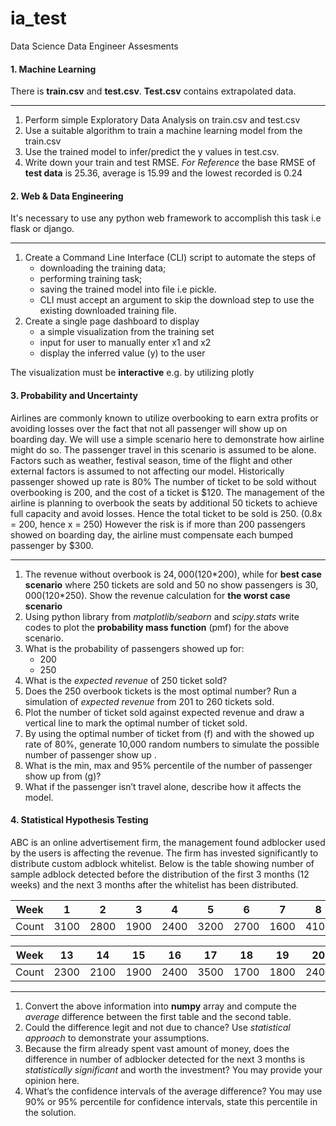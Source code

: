 # ia_test
Data Science  Data Engineer Assesments
#### 1. Machine Learning
There is **train.csv** and **test.csv**. **Test.csv** contains extrapolated data.

------------
1. Perform simple Exploratory Data Analysis on train.csv and test.csv
2. Use a suitable algorithm to train a machine learning model from the train.csv
3. Use the trained model to infer/predict the y values in test.csv. 
4. Write down your train and test RMSE. 
*For Reference* the base RMSE of **test data** is 25.36, average is 15.99 and the lowest recorded is 0.24

#### 2. Web & Data Engineering
It's necessary to use any python web framework to accomplish this task i.e flask or django. 

------------
1. Create a Command Line Interface (CLI) script to automate the steps of 
	- downloading the training data;
	- performing training task;
	- saving the trained model into file i.e pickle.
	- CLI  must accept an argument to skip the download step to use the existing downloaded training file.
2. Create a single page dashboard to display
	- a simple visualization from the training set 
	- input for user to manually enter x1 and x2
	- display the inferred value (y) to the user

The visualization must be **interactive** e.g. by utilizing plotly

#### 3. Probability and Uncertainty
Airlines are commonly known to utilize overbooking to earn extra profits or avoiding losses over the fact that not all passenger will show up on boarding day. We will use a simple scenario here to demonstrate how airline might do so.
The passenger travel in this scenario is assumed to be alone. Factors such as weather, festival season, time of the flight and other external factors is assumed to not affecting our model.
Historically passenger showed up rate is 80%
The number of ticket to be sold without overbooking is 200, and the cost of a ticket is $120.
The management of the airline is planning to overbook the seats by additional 50 tickets to achieve full capacity and avoid losses. Hence the total ticket to be sold is 250. (0.8x = 200, hence x = 250)
However the risk is if more than 200 passengers showed on boarding day, the airline must compensate each bumped passenger by $300.

------------
1. The revenue without overbook is $24,000 ($120\*200), while for **best case scenario** where 250 tickets are sold and 50 no show passengers is $30,000 ($120\*250).  Show the revenue calculation for **the worst case scenario**
2. Using python library from *matplotlib/seaborn* and *scipy.stats* write codes to plot the **probability mass function** (pmf) for the above scenario.
3. What is the probability of passengers showed up for:
	 - 200
	 - 250
4. What is the *expected revenue* of 250 ticket sold?
5. Does the 250 overbook tickets is the most optimal number? Run a simulation of *expected revenue* from 201 to 260 tickets sold.
6. Plot the number of ticket sold against expected revenue and draw a vertical line to mark the optimal number of ticket sold.
7. By using the optimal number of ticket from (f) and with the showed up rate of 80%, generate 10,000 random numbers to simulate the possible number of passenger show up .
8. What is the min, max and 95% percentile of the number of passenger show up from (g)?
9. What if the passenger isn’t travel alone, describe how it affects the model.

#### 4. Statistical Hypothesis Testing
ABC is an online advertisement firm, the management found adblocker used by the users is affecting the revenue. The firm has invested significantly to distribute custom adblock whitelist. Below is the table showing number of sample adblock detected before the distribution of the first 3 months (12 weeks) and the next 3 months after the whitelist has been distributed.

| Week  |   1   |   2   |   3   |   4   |   5   |   6   |   7   |   8   |   9   |  10   |  11   |  12   |
| ----- | ----- | ----- | ----- | ----- | ----- | ----- | ----- | ----- | ----- | ----- | ----- | ----- |
| Count | 3100  | 2800  | 1900  | 2400  | 3200  | 2700  | 1600  | 4100  | 2300  | 3200  | 2900  | 3300  |

| Week  |  13   |  14   |  15   |  16   |  17   |  18   |  19   |  20   |  21   |  22   |  23   |  24   |
| ----- | ----- | ----- | ----- | ----- | ----- | ----- | ----- | ----- | ----- | ----- | ----- | ----- |
| Count | 2300  | 2100  | 1900  | 2400  | 3500  | 1700  | 1800  | 2400  | 3300  | 2700  | 2100  | 2300  |

------------

1. Convert the above information into **numpy** array and compute the *average* difference between the first table and the second table.
2. Could the difference legit and not due to chance? Use *statistical approach* to demonstrate your assumptions.
3. Because the firm already spent vast amount of money, does the difference in number of adblocker detected for the next 3 months is *statistically significant* and worth the investment? You may provide your opinion here.
4. What’s the confidence intervals of the average difference? You may use 90% or 95% percentile for confidence intervals, state this percentile in the solution.
